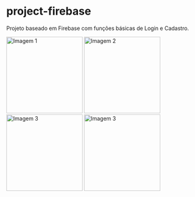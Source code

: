 # project-firebase
Projeto baseado em Firebase com funções básicas de Login e Cadastro.

<!DOCTYPE html>
<html>
<head>
</head>
<body>
	<div class="container">
		<img class="image" src="https://user-images.githubusercontent.com/64418564/235157472-af16b960-7f5c-40b9-b9c5-a4ae66467614.png" alt="Imagem 1" width="200px">
		<img class="image" src="https://user-images.githubusercontent.com/64418564/235155868-38030cc5-52fd-4c7c-81ac-c59d2b6c396e.png" alt="Imagem 2" width="200px">
		<img class="image" src="https://github.com/teecoleonard/project-firebase/assets/64418564/ea317699-a588-43f9-8008-e75786307e43" alt="Imagem 3" width="200px">
		<img class="image" src="https://github.com/teecoleonard/project-firebase/assets/64418564/c0d8fec3-2965-4d2a-a7eb-79040c84b6b9" alt="Imagem 3" width="200px">

</html>
